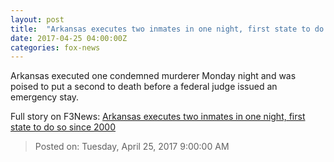 ```yaml
---
layout: post
title:  "Arkansas executes two inmates in one night, first state to do so since 2000"
date: 2017-04-25 04:00:00Z
categories: fox-news
---
```


Arkansas executed one condemned murderer Monday night and was poised to put a second to death before a federal judge issued an emergency stay.


Full story on F3News: [Arkansas executes two inmates in one night, first state to do so since 2000](http://www.f3nws.com/n/msdJzB)

> Posted on: Tuesday, April 25, 2017 9:00:00 AM
